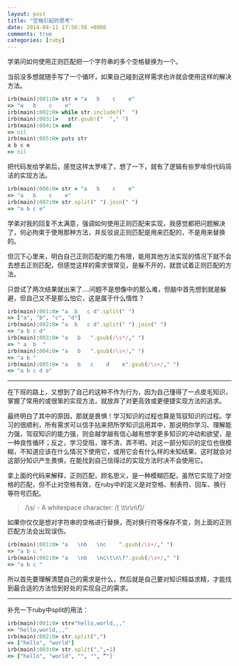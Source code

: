 ```yaml
---
layout: post
title: "空格引起的思考"
date: 2014-04-11 17:56:58 +0800
comments: true
categories: [ruby]
---
```




学弟问如何使用正则匹配把一个字符串的多个空格替换为一个。

当前没多想就随手写了一个循环，如果自己碰到这样需求也许就会使用这样的解决方法。

``` ruby irb
irb(main):001:0> str = "a   b    c    e"
=> "a   b    c    e"
irb(main):002:0> while str.include?("  ")
irb(main):003:1>   str.gsub!("  "," ")
irb(main):004:1> end
=> nil
irb(main):005:0> puts str
a b c e
=> nil
```

把代码发给学弟后，感觉这样太罗嗦了，想了一下，就有了逻辑有些罗嗦但代码简洁的实现方法。

``` ruby irb
irb(main):006:0> str = "a   b    c    e"
=> "a   b    c    e"
irb(main):007:0> str.split(" ").join(" ")
=> "a b c e"
```

学弟对我的回复不太满意，强调如何使用正则匹配来实现，我感觉都把问题解决了，何必拘束于使用那种方法，并反驳说正则匹配是用来匹配的，不是用来替换的。

但沉下心里来，明白自己正则匹配的能力有限，能用其他方法实现的情况下就不会去想去正则匹配，但感觉这样的需求很常见，是躲不开的，就尝试着正则匹配的方法。

只尝试了两次结果就出来了....问题不是想像中的那么难，但脑中首先想到就是躲避，但自己又不是那么怕它，这是属于什么惰性？

``` ruby irb
irb(main):001:0> "a  b   c d".split(" ")
=> ["a", "b", "c", "d"]
irb(main):002:0> "a  b   c d".split(" ").join(" ")
=> "a b c d"
irb(main):003:0> "a   b   ".gsub(/\s*/," ")
=> " a  b  "
irb(main):004:0> "a   b   ".gsub(/\s+/," ")
=> "a b "
irb(main):005:0> "a   b   c    d    e".gsub(/\s+/," ")
=> "a b c d e"
```

***

在下班的路上，又想到了自己的这种不作为行为，因为自己懂得了一点皮毛知识，掌握了常用的或很笨的实现方法，就放弃了对更高效或更便捷实现方法的追求。

最终明白了其中的原因，那就是畏惧！学习知识的过程也算是驾驭知识的过程。学习的很顺利，所有需求可以信手拈来把所学知识运用其中，那说明你学习、理解能力强，驾驭知识的能力强，则会越学越有信心越有想学更多知识的冲动和欲望，是一种良性循环；反之，学习受阻，理不清，弄不明，对这一部分知识的定位也很模糊，不知道应该在什么情况下使用它，或用它会有什么样的未知结果，这时就会对这部分知识产生畏惧，在能找到自己信得过的实现方法时决不会使用它。

拿上面的代码来解释，正则匹配，顾名思义，是一种模糊匹配，虽然它实现了对空格的匹配，但不止对空格有效，在ruby中的定义是对空格、制表符、回车、换行等符号匹配。

>  /\s/ - A whitespace character: /[ \t\r\n\f]/

如果你仅仅是想对字符串的空格进行替换，而对换行符等保存不变，则上面的正则匹配方法会出现误伤。


``` ruby irb
irb(main):001:0> "a   \nb   \nc    ".gsub(/\s+/," ")
=> "a b c "
irb(main):002:0> "a   \nb   \nc\t\n\f".gsub(/\s+/," ")
=> "a b c "
```

所以首先要理解清楚自己的需求是什么，然后就是自己要对知识精益求精，才能找到最合适的方法恰到好处的实现自己的需求。


***

补充一下ruby中split的用法：

``` ruby irb
irb(main):001:0> str="hello,world,,,"
=> "hello,world,,,"
irb(main):002:0> str.split(",")
=> ["hello", "world"]
irb(main):003:0> str.split(",",-1)
=> ["hello", "world", "", "", “"]
```
